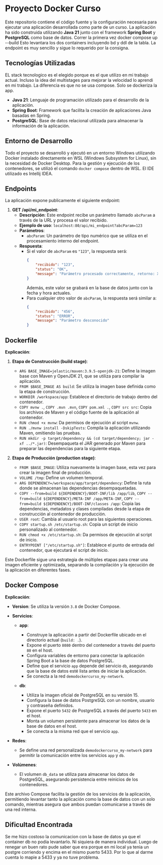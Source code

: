 # Proyecto Docker Curso

Este repositorio contiene el código fuente y la configuración necesaria para ejecutar una aplicación desarrollada como parte de un curso. La aplicación ha sido construida utilizando **Java 21** junto con el framework **Spring Boot** y **PostgreSQL** como base de datos.
Correr la primera vez  docker compose up --build
Esto levantara los dos containers incluyendo bd y ddl de la tabla.
La endpoint es muy sencillo y sigue lo requerido por la consigna.

## Tecnologías Utilizadas
EL stack tecnologico es el elegido porque es el que utilizo en mi trabajo actual. Incluso la idea del multistages para mejorar la velocidad lo aprendi en mi trabajo.
La diferencia es que no se usa compose. Solo se dockeriza la app. 
- **Java 21**: Lenguaje de programación utilizado para el desarrollo de la aplicación.
- **Spring Boot**: Framework que facilita la creación de aplicaciones Java basadas en Spring.
- **PostgreSQL**: Base de datos relacional utilizada para almacenar la información de la aplicación.

## Entorno de Desarrollo

Todo el proyecto se desarrolló y ejecutó en un entorno Windows utilizando Docker instalado directamente en WSL (Windows Subsystem for Linux), sin la necesidad de Docker Desktop. Para la gestión y ejecución de los contenedores, se utilizó el comando `docker compose` dentro de WSL.
El IDE utilizado es Intellij IDEA.
## Endpoints

La aplicación expone publicamente el siguiente endpoint:

1. **GET /api/mi_endpoint**:
    - **Descripción**: Este endpoint recibe un parámetro llamado `abcParam` a través de la URL y procesa el valor recibido.
    - **Ejemplo de uso**: `localhost:80/api/mi_endpoint?abcParam=123`
    - **Parámetros**:
        - `abcParam`: Un parámetro de tipo numérico que se utiliza en el procesamiento interno del endpoint.
    - **Respuesta**:
        - Si el valor de `abcParam` es `"123"`, la respuesta será:
          ```json
          {
              "recibido": "123",
              "status": "OK",
              "message": "Parámetro procesado correctamente, retorno: XYZ"
          }
          ```
          Además, este valor se grabará en la base de datos junto con la fecha y hora actuales.
        - Para cualquier otro valor de `abcParam`, la respuesta será similar a:
          ```json
          {
              "recibido": "456",
              "status": "ERROR",
              "message": "Parámetro desconocido"
          }
          ```

## Dockerfile

**Explicación**:

1. **Etapa de Construcción (build stage)**:
    - `ARG BASE_IMAGE=jelastic/maven:3.9.5-openjdk-21`: Define la imagen base con Maven y OpenJDK 21, que se utiliza para compilar la aplicación.
    - `FROM $BASE_IMAGE AS build`: Se utiliza la imagen base definida como la etapa de construcción.
    - `WORKDIR /workspace/app`: Establece el directorio de trabajo dentro del contenedor.
    - `COPY mvnw .`, `COPY .mvn .mvn`, `COPY pom.xml .`, `COPY src src`: Copia los archivos de Maven y el código fuente de la aplicación al contenedor.
    - `RUN chmod +x mvnw`: Da permisos de ejecución al script `mvnw`.
    - `RUN ./mvnw install -DskipTests`: Compila la aplicación utilizando Maven, omitiendo las pruebas.
    - `RUN mkdir -p target/dependency && (cd target/dependency; jar -xf ../*.jar)`: Desempaqueta el JAR generado por Maven para preparar las dependencias para la siguiente etapa.

2. **Etapa de Producción (production stage)**:
    - `FROM $BASE_IMAGE`: Utiliza nuevamente la imagen base, esta vez para crear la imagen final de producción.
    - `VOLUME /tmp`: Define un volumen temporal.
    - `ARG DEPENDENCY=/workspace/app/target/dependency`: Define la ruta donde se almacenan las dependencias desempaquetadas.
    - `COPY --from=build ${DEPENDENCY}/BOOT-INF/lib /app/lib`, `COPY --from=build ${DEPENDENCY}/META-INF /app/META-INF`, `COPY --from=build ${DEPENDENCY}/BOOT-INF/classes /app`: Copia las dependencias, metadatos y clases compiladas desde la etapa de construcción al contenedor de producción.
    - `USER root`: Cambia al usuario root para las siguientes operaciones.
    - `COPY startup.sh /etc/startup.sh`: Copia un script de inicio personalizado al contenedor.
    - `RUN chmod +x /etc/startup.sh`: Da permisos de ejecución al script de inicio.
    - `ENTRYPOINT ["/etc/startup.sh"]`: Establece el punto de entrada del contenedor, que ejecutará el script de inicio.

Este Dockerfile sigue una estrategia de múltiples etapas para crear una imagen eficiente y optimizada, separando la compilación y la ejecución de la aplicación en diferentes fases.

## Docker Compose

**Explicación**:

- **Version**: Se utiliza la versión `3.8` de Docker Compose.

- **Servicios**:
    - **app**:
        - Construye la aplicación a partir del Dockerfile ubicado en el directorio actual (`build: .`).
        - Expone el puerto `8080` dentro del contenedor a través del puerto `80` en el host.
        - Configura variables de entorno para conectar la aplicación Spring Boot a la base de datos PostgreSQL.
        - Define que el servicio `app` depende del servicio `db`, asegurando que la base de datos esté lista antes de iniciar la aplicación.
        - Se conecta a la red `demodockercurso_my-network`.

    - **db**:
        - Utiliza la imagen oficial de PostgreSQL en su versión 15.
        - Configura la base de datos PostgreSQL con un nombre, usuario y contraseña definidos.
        - Expone el puerto `5432` de PostgreSQL a través del puerto `5433` en el host.
        - Monta un volumen persistente para almacenar los datos de la base de datos en el host.
        - Se conecta a la misma red que el servicio `app`.

- **Redes**:
    - Se define una red personalizada `demodockercurso_my-network` para permitir la comunicación entre los servicios `app` y `db`.

- **Volúmenes**:
    - El volumen `db_data` se utiliza para almacenar los datos de PostgreSQL, asegurando persistencia entre reinicios de los contenedores.

Este archivo Compose facilita la gestión de los servicios de la aplicación, permitiendo levantar tanto la aplicación como la base de datos con un solo comando, mientras asegura que ambos puedan comunicarse a través de una red interna.

## Dificultad Encontrada
Se me hizo costoso la comunicacion con la base de datos ya que el container db no podia levantarlo. Ni siquiera de manera individual. Luego de renegar un buen rato pude saber que era porque en mi local ya tenia un postgre corriendo y encima en el mismo puerto 5433.
Por lo que al darme cuenta lo mapie a 5433 y ya no tuve problema.
